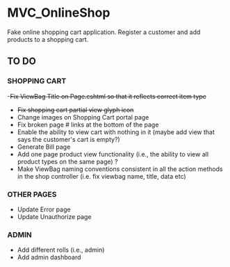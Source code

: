# MVC_OnlineShop
Fake online shopping cart application. 
Register a customer and add products to a shopping cart.

## TO DO

### SHOPPING CART
-<strike>Fix ViewBag Title on Page.cshtml so that it reflects correct item type</strike>
- <strike>Fix shopping cart partial view glyph icon </strike>
- Change images on Shopping Cart portal page
- Fix broken page # links at the bottom of the page
- Enable the ability to view cart with nothing in it (maybe add view that says the customer's cart is empty?)
- Generate Bill page 
- Add one page product view functionality (i.e., the ability to view all product types on the same page) ?
- Make ViewBag naming conventions consistent in all the action methods in the shop controller (i.e. fix viewbag name, title, data etc)

### OTHER PAGES
- Update Error page
- Update Unauthorize page

### ADMIN
- Add different rolls (i.e., admin)
- Add admin dashboard


